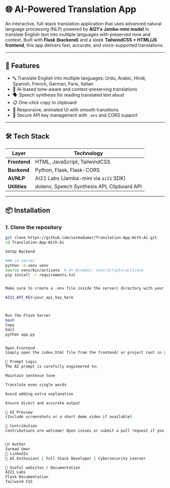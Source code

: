 # 🌐 AI-Powered Translation App

An interactive, full-stack translation application that uses advanced natural language processing (NLP) powered by **AI21's Jamba-mini model** to translate English text into multiple languages with preserved tone and context. Built with **Flask (backend)** and a sleek **TailwindCSS + HTML/JS frontend**, this app delivers fast, accurate, and voice-supported translations.

---

## 🚀 Features

- 🔤 Translate English into multiple languages: Urdu, Arabic, Hindi, Spanish, French, German, Farsi, Italian
- 🧠 AI-based tone-aware and context-preserving translations
- 🗣️ Speech synthesis for reading translated text aloud
- 📋 One-click copy to clipboard
- 🎨 Responsive, animated UI with smooth transitions
- 🔐 Secure API key management with `.env` and CORS support

---

## 🛠️ Tech Stack

| Layer      | Technology |
|------------|------------|
| **Frontend** | HTML, JavaScript, TailwindCSS |
| **Backend**  | Python, Flask, Flask-CORS |
| **AI/NLP**   | AI21 Labs (Jamba-mini via `ai21` SDK) |
| **Utilities**| dotenv, Speech Synthesis API, Clipboard API |

---

## 📦 Installation

### 1. Clone the repository

```bash
git clone https://github.com/sarmadumer/Translation-App-With-Ai.git
cd Translation-App-With-Ai

SetUp Backend

### cd server
python -m venv venv
source venv/bin/activate  # On Windows: venv\Scripts\activate
pip install -r requirements.txt


Make sure to create a .env file inside the server/ directory with your AI21 API key:

AI21_API_KEY=your_api_key_here



Run the Flask Server
bash
Copy
Edit
python app.py


Open Frontend
Simply open the index.html file from the frontend/ or project root in your browser.

🧠 Prompt Logic
The AI prompt is carefully engineered to:

Maintain sentence tone

Translate even single words

Avoid adding extra explanation

Ensure direct and accurate output

📸 UI Preview
(Include screenshots or a short demo video if available)

🤝 Contribution
Contributions are welcome! Open issues or submit a pull request if you find bugs or have feature suggestions.


🙋‍♂️ Author
Sarmad Umer
📧 LinkedIn
🧠 AI Enthusiast | Full Stack Developer | Cybersecurity Learner

🔗 Useful websites / Documentation
AI21 Labs
Flask Documentation
Tailwind CSS
